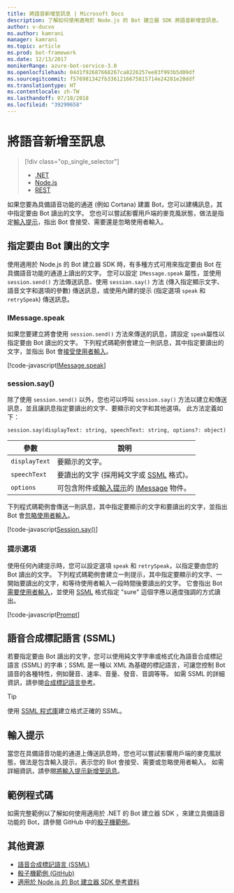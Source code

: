 ```yaml
---
title: 將語音新增至訊息 | Microsoft Docs
description: 了解如何使用適用於 Node.js 的 Bot 建立器 SDK 將語音新增至訊息。
author: v-ducvo
ms.author: kamrani
manager: kamrani
ms.topic: article
ms.prod: bot-framework
ms.date: 12/13/2017
monikerRange: azure-bot-service-3.0
ms.openlocfilehash: 04d1f92687668267ca8226257ee83f993b5d09df
ms.sourcegitcommit: f576981342fb3361216675815714e24281e20ddf
ms.translationtype: HT
ms.contentlocale: zh-TW
ms.lasthandoff: 07/18/2018
ms.locfileid: "39299658"
---
```

# <a name="add-speech-to-messages"></a>將語音新增至訊息
> [!div class="op_single_selector"]
> - [.NET](../dotnet/bot-builder-dotnet-text-to-speech.md)
> - [Node.js](../nodejs/bot-builder-nodejs-text-to-speech.md)
> - [REST](../rest-api/bot-framework-rest-connector-text-to-speech.md)

如果您要為具備語音功能的通道 (例如 Cortana) 建置 Bot，您可以建構訊息，其中指定要由 Bot 讀出的文字。 您也可以嘗試影響用戶端的麥克風狀態，做法是指定[輸入提示](bot-builder-nodejs-send-input-hints.md)，指出 Bot 會接受、需要還是忽略使用者輸入。

## <a name="specify-text-to-be-spoken-by-your-bot"></a>指定要由 Bot 讀出的文字

使用適用於 Node.js 的 Bot 建立器 SDK 時，有多種方式可用來指定要由 Bot 在具備語音功能的通道上讀出的文字。 您可以設定 `IMessage.speak` 屬性，並使用 `session.send()` 方法傳送訊息、使用 `session.say()` 方法 (傳入指定顯示文字、語音文字和選項的參數) 傳送訊息，或使用內建的提示 (指定選項 `speak` 和 `retrySpeak`) 傳送訊息。

### <a id="message-speak"></a> IMessage.speak 

如果您要建立將會使用 `session.send()` 方法來傳送的訊息，請設定 `speak`屬性以指定要由 Bot 讀出的文字。 下列程式碼範例會建立一則訊息，其中指定要讀出的文字，並指出 Bot 會[接受使用者輸入](bot-builder-nodejs-send-input-hints.md)。

[!code-javascript[IMessage.speak](../includes/code/node-text-to-speech.js#IMessageSpeak)]

### <a id="session-say"></a> session.say()

除了使用 `session.send()` 以外，您也可以呼叫 `session.say()` 方法以建立和傳送訊息，並且讓訊息指定要讀出的文字、要顯示的文字和其他選項。 此方法定義如下：

`session.say(displayText: string, speechText: string, options?: object)`

| 參數 | 說明 |
|----|----|
| `displayText` | 要顯示的文字。 |
| `speechText` | 要讀出的文字 (採用純文字或 <a href="https://msdn.microsoft.com/en-us/library/hh378377(v=office.14).aspx" target="_blank">SSML</a> 格式)。 |
| `options` | 可包含附件或[輸入提示](bot-builder-nodejs-send-input-hints.md)的 [IMessage][IMessage] 物件。 |

下列程式碼範例會傳送一則訊息，其中指定要顯示的文字和要讀出的文字，並指出 Bot 會[忽略使用者輸入](bot-builder-nodejs-send-input-hints.md)。

[!code-javascript[Session.say()](../includes/code/node-text-to-speech.js#SessionSay)]

### <a id="prompt-options"></a> 提示選項

使用任何內建提示時，您可以設定選項 `speak` 和 `retrySpeak`，以指定要由您的 Bot 讀出的文字。 下列程式碼範例會建立一則提示，其中指定要顯示的文字、一開始要讀出的文字，和等待使用者輸入一段時間後要讀出的文字。 它會指出 Bot [需要使用者輸入](bot-builder-nodejs-send-input-hints.md)，並使用 [SSML](#ssml) 格式指定 "sure" 這個字應以適度強調的方式讀出。

[!code-javascript[Prompt](../includes/code/node-text-to-speech.js#Prompt)]

## <a id="ssml"></a>語音合成標記語言 (SSML)

若要指定要由 Bot 讀出的文字，您可以使用純文字字串或格式化為語音合成標記語言 (SSML) 的字串；SSML 是一種以 XML 為基礎的標記語言，可讓您控制 Bot 語音的各種特性，例如聲音、速率、音量、發音、音調等等。 如需 SSML 的詳細資訊，請參閱<a href="https://msdn.microsoft.com/en-us/library/hh378377(v=office.14).aspx" target="_blank">合成標記語言參考</a>。

> [!TIP]
> 使用 <a href="https://www.npmjs.com/search?q=ssml" target="_blank">SSML 程式庫</a>建立格式正確的 SSML。

## <a name="input-hints"></a>輸入提示

當您在具備語音功能的通道上傳送訊息時，您也可以嘗試影響用戶端的麥克風狀態，做法是包含輸入提示，表示您的 Bot 會接受、需要或忽略使用者輸入。 如需詳細資訊，請參閱[將輸入提示新增至訊息](bot-builder-nodejs-send-input-hints.md)。

## <a name="sample-code"></a>範例程式碼 

如需完整範例以了解如何使用適用於 .NET 的 Bot 建立器 SDK ，來建立具備語音功能的 Bot，請參閱 GitHub 中的<a href="https://github.com/Microsoft/BotBuilder-Samples/tree/master/Node/demo-RollerSkill" target="_blank">骰子機範例</a>。

## <a name="additional-resources"></a>其他資源

- <a href="https://msdn.microsoft.com/en-us/library/hh378377(v=office.14).aspx" target="_blank">語音合成標記語言 (SSML)</a>
- <a href="https://github.com/Microsoft/BotBuilder-Samples/tree/master/Node/demo-RollerSkill" target="_blank">骰子機範例 (GitHub)</a>
- [適用於 Node.js 的 Bot 建立器 SDK 參考資料][SDKReference]

[SDKReference]: https://docs.botframework.com/en-us/node/builder/chat-reference/modules/_botbuilder_d_.html

[Message]: https://docs.botframework.com/en-us/node/builder/chat-reference/classes/_botbuilder_d_.message

[IMessage]: http://docs.botframework.com/en-us/node/builder/chat-reference/interfaces/_botbuilder_d_.imessage
